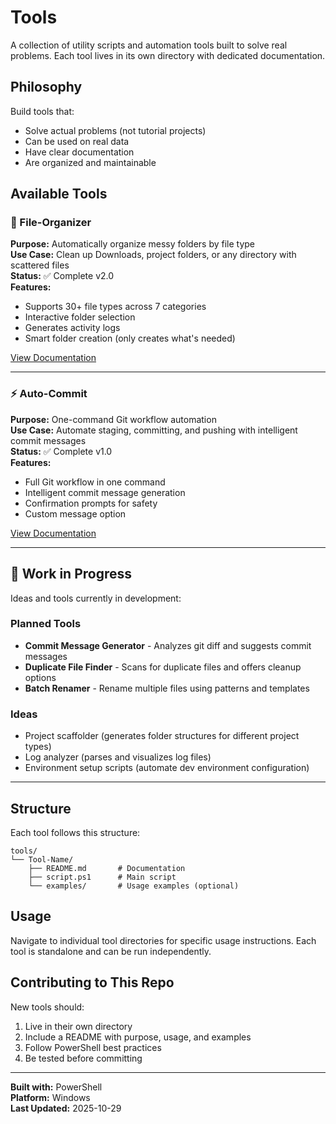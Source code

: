 # Tools

A collection of utility scripts and automation tools built to solve real problems. Each tool lives in its own directory with dedicated documentation.

## Philosophy

Build tools that:
- Solve actual problems (not tutorial projects)
- Can be used on real data
- Have clear documentation
- Are organized and maintainable

## Available Tools

### 📁 File-Organizer
**Purpose:** Automatically organize messy folders by file type  
**Use Case:** Clean up Downloads, project folders, or any directory with scattered files  
**Status:** ✅ Complete v2.0  
**Features:**
- Supports 30+ file types across 7 categories
- Interactive folder selection
- Generates activity logs
- Smart folder creation (only creates what's needed)

[View Documentation](./File-Organizer/README.md)

---

### ⚡ Auto-Commit
**Purpose:** One-command Git workflow automation  
**Use Case:** Automate staging, committing, and pushing with intelligent commit messages  
**Status:** ✅ Complete v1.0  
**Features:**
- Full Git workflow in one command
- Intelligent commit message generation
- Confirmation prompts for safety
- Custom message option

[View Documentation](./Auto-Commit/README.md)

---

## 🚧 Work in Progress

Ideas and tools currently in development:

### Planned Tools
- **Commit Message Generator** - Analyzes git diff and suggests commit messages
- **Duplicate File Finder** - Scans for duplicate files and offers cleanup options
- **Batch Renamer** - Rename multiple files using patterns and templates

### Ideas
- Project scaffolder (generates folder structures for different project types)
- Log analyzer (parses and visualizes log files)
- Environment setup scripts (automate dev environment configuration)

---

## Structure

Each tool follows this structure:
```
tools/
└── Tool-Name/
    ├── README.md       # Documentation
    ├── script.ps1      # Main script
    └── examples/       # Usage examples (optional)
```

## Usage

Navigate to individual tool directories for specific usage instructions. Each tool is standalone and can be run independently.

## Contributing to This Repo

New tools should:
1. Live in their own directory
2. Include a README with purpose, usage, and examples
3. Follow PowerShell best practices
4. Be tested before committing

---

**Built with:** PowerShell  
**Platform:** Windows  
**Last Updated:** 2025-10-29
